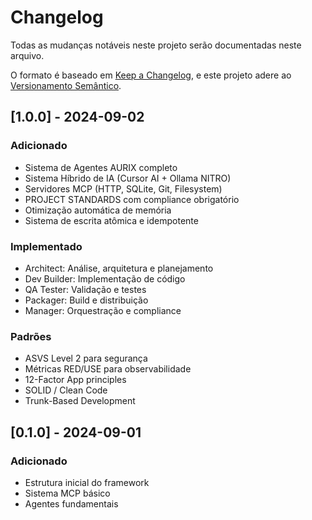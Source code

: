 # Changelog

Todas as mudanças notáveis neste projeto serão documentadas neste arquivo.

O formato é baseado em [Keep a Changelog](https://keepachangelog.com/pt-BR/1.0.0/),
e este projeto adere ao [Versionamento Semântico](https://semver.org/lang/pt-BR/).

## [1.0.0] - 2024-09-02

### Adicionado
- Sistema de Agentes AURIX completo
- Sistema Híbrido de IA (Cursor AI + Ollama NITRO)
- Servidores MCP (HTTP, SQLite, Git, Filesystem)
- PROJECT STANDARDS com compliance obrigatório
- Otimização automática de memória
- Sistema de escrita atômica e idempotente

### Implementado
- Architect: Análise, arquitetura e planejamento
- Dev Builder: Implementação de código
- QA Tester: Validação e testes
- Packager: Build e distribuição
- Manager: Orquestração e compliance

### Padrões
- ASVS Level 2 para segurança
- Métricas RED/USE para observabilidade
- 12-Factor App principles
- SOLID / Clean Code
- Trunk-Based Development

## [0.1.0] - 2024-09-01

### Adicionado
- Estrutura inicial do framework
- Sistema MCP básico
- Agentes fundamentais

